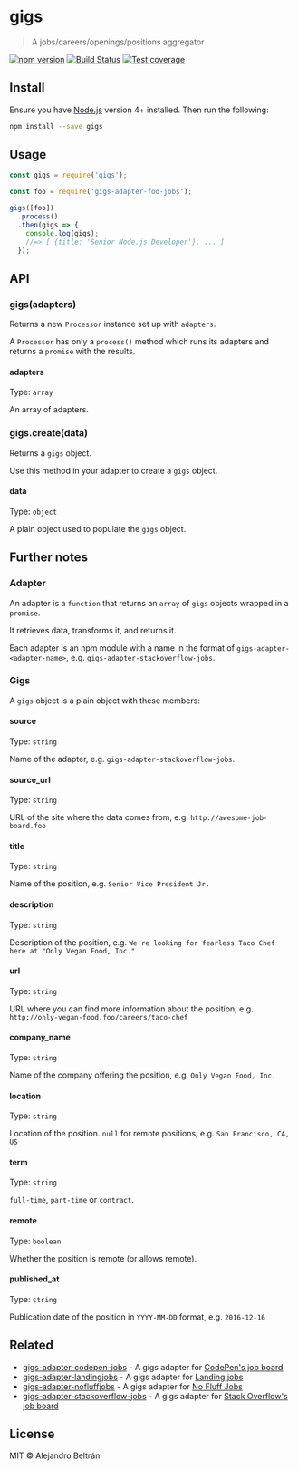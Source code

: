 # gigs

> A jobs/careers/openings/positions aggregator

[![npm version](https://img.shields.io/npm/v/gigs.svg)](https://npmjs.org/package/gigs)
[![Build Status](https://img.shields.io/travis/alebelcor/gigs/master.svg)](https://travis-ci.org/alebelcor/gigs)
[![Test coverage](https://img.shields.io/coveralls/alebelcor/gigs.svg)](https://coveralls.io/github/alebelcor/gigs)

## Install

Ensure you have [Node.js](https://nodejs.org) version 4+ installed. Then run the following:

```bash
npm install --save gigs
```

## Usage

```js
const gigs = require('gigs');

const foo = require('gigs-adapter-foo-jobs');

gigs([foo])
  .process()
  .then(gigs => {
    console.log(gigs);
    //=> [ {title: 'Senior Node.js Developer'}, ... ]
  });
```

## API

### gigs(adapters)

Returns a new `Processor` instance set up with `adapters`.

A `Processor` has only a `process()` method which runs its adapters and returns
a `promise` with the results.

#### adapters

Type: `array`

An array of adapters.

### gigs.create(data)

Returns a `gigs` object.

Use this method in your adapter to create a `gigs` object.

#### data

Type: `object`

A plain object used to populate the `gigs` object.

## Further notes

### Adapter

An adapter is a `function` that returns an `array` of `gigs` objects wrapped in a `promise`.

It retrieves data, transforms it, and returns it.

Each adapter is an npm module with a name in the format of `gigs-adapter-<adapter-name>`,
e.g. `gigs-adapter-stackoverflow-jobs`.

### Gigs

A `gigs` object is a plain object with these members:

#### source

Type: `string`

Name of the adapter, e.g. `gigs-adapter-stackoverflow-jobs`.

#### source_url

Type: `string`

URL of the site where the data comes from, e.g. `http://awesome-job-board.foo`

#### title

Type: `string`

Name of the position, e.g. `Senior Vice President Jr.`

#### description

Type: `string`

Description of the position, e.g. `We're looking for fearless Taco Chef here at "Only Vegan Food, Inc."`

#### url

Type: `string`

URL where you can find more information about the position, e.g. `http://only-vegan-food.foo/careers/taco-chef`

#### company_name

Type: `string`

Name of the company offering the position, e.g. `Only Vegan Food, Inc.`

#### location

Type: `string`

Location of the position. `null` for remote positions, e.g. `San Francisco, CA, US`

#### term

Type: `string`

`full-time`, `part-time` or `contract`.

#### remote

Type: `boolean`

Whether the position is remote (or allows remote).

#### published_at

Type: `string`

Publication date of the position in `YYYY-MM-DD` format, e.g. `2016-12-16`

## Related

* [gigs-adapter-codepen-jobs](https://github.com/alebelcor/gigs-adapter-codepen-jobs) - A gigs adapter for [CodePen's job board](https://codepen.io/jobs)
* [gigs-adapter-landingjobs](https://github.com/alebelcor/gigs-adapter-landingjobs) - A gigs adapter for [Landing.jobs](https://landing.jobs)
* [gigs-adapter-nofluffjobs](https://github.com/alebelcor/gigs-adapter-nofluffjobs) - A gigs adapter for [No Fluff Jobs](https://nofluffjobs.com)
* [gigs-adapter-stackoverflow-jobs](https://github.com/alebelcor/gigs-adapter-stackoverflow-jobs) - A gigs adapter for [Stack Overflow's job board](http://stackoverflow.com/jobs)

## License

MIT © Alejandro Beltrán
